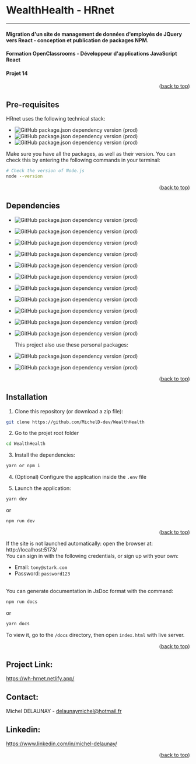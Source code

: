 # WealthHealth - HRnet

---

#### Migration d'un site de management de données d'employés de JQuery vers React - conception et publication de packages NPM.

#### Formation OpenClassrooms - Développeur d'applications JavaScript React

#### Projet 14

<p align="right">(<a href="#readme-top">back to top</a>)</p>

## Pre-requisites

HRnet uses the following technical stack:

- ![GitHub package.json dependency version (prod)](https://img.shields.io/static/v1?label=Node&message=>=14.0.0&color=informational?style=for-the-badge&logo=node)
- ![GitHub package.json dependency version (prod)](https://img.shields.io/static/v1?label=Yarn&message=>=3.3.1&color=informational?style=for-the-badge&logo=yarn)
- ![GitHub package.json dependency version (prod)](https://img.shields.io/static/v1?label=Npm&message=>=6.14.17&color=informational?style=for-the-badge&logo=npm)

Make sure you have all the packages, as well as their version. You can check
this by entering the following commands in your terminal:

```bash
# Check the version of Node.js
node --version
```

<p align="right">(<a href="#readme-top">back to top</a>)</p>

## Dependencies

- ![GitHub package.json dependency version (prod)](https://img.shields.io/static/v1?label=Vite&message=v4.1.0&color=informational?style=for-the-badge&logo=vite)
- ![GitHub package.json dependency version (prod)](https://img.shields.io/static/v1?label=React&message=v18.2.0&color=informational?style=for-the-badge&logo=react)
- ![GitHub package.json dependency version (prod)](https://img.shields.io/static/v1?label=React-router&message=v6.8.1&color=informational?style=for-the-badge&logo=react-router)
- ![GitHub package.json dependency version (prod)](https://img.shields.io/static/v1?label=React-datepicker&message=v4.8.0&color=informational?style=for-the-badge&logo=react-datepicker)
- ![GitHub package.json dependency version (prod)](https://img.shields.io/static/v1?label=Tanstack-table&message=v8.7.9&color=informational?style=for-the-badge&logo=tanstack-table)
- ![GitHub package.json dependency version (prod)](https://img.shields.io/static/v1?label=Supabase&message=v1.38.2&color=informational?style=for-the-badge&logo=supabase)
- ![GitHub package.json dependency version (prod)](https://img.shields.io/static/v1?label=Tailwindcss&message=v3.2.6&color=informational?style=for-the-badge&logo=tailwindcss)
- ![GitHub package.json dependency version (prod)](https://img.shields.io/static/v1?label=React-hook-form&message=v7.43.1&color=informational?style=for-the-badge&logo=react-hook-form)
- ![GitHub package.json dependency version (prod)](https://img.shields.io/static/v1?label=Zod&message=v3.20.6&color=informational?style=for-the-badge&logo=zod)
- ![GitHub package.json dependency version (prod)](https://img.shields.io/static/v1?label=Validator&message=v13.9.0&color=informational?style=for-the-badge&logo=validator)
- ![GitHub package.json dependency version (prod)](https://img.shields.io/static/v1?label=JsDoc&message=v4.0.2&color=informational?style=for-the-badge&logo=jsdoc)

  This project also use these personal packages: <br>
- ![GitHub package.json dependency version (prod)](https://img.shields.io/static/v1?label=@midly/react-modal&message=v2.1.3&color=informational?style=for-the-badge&logo=@midly/react-modal)
- ![GitHub package.json dependency version (prod)](https://img.shields.io/static/v1?label=@midly/react-dropdown&message=v2.1.1&color=informational?style=for-the-badge&logo=@midly/react-dropdown)

<p align="right">(<a href="#readme-top">back to top</a>)</p>

## Installation

1. Clone this repository (or download a zip file):

```bash
git clone https://github.com/MichelD-dev/WealthHealth
```

2. Go to the projet root folder

```bash
cd WealthHealth
```

3. Install the dependencies:

```bash
yarn or npm i
```

4. (Optional) Configure the application inside the `.env` file

5. Launch the application:

```bash
yarn dev
```

or

```bash
npm run dev
```

<p align="right">(<a href="#readme-top">back to top</a>)</p>

If the site is not launched automatically: open the browser at:
http://localhost:5173/ <br> You can sign in with the following credentials, or
sign up with your own:

- Email: `tony@stark.com`
- Password: `password123`  
  <br>

You can generate documentation in JsDoc format with the command:

```bash
npm run docs
```

or

```bash
yarn docs
```

To view it, go to the `/docs` directory, then open `index.html` with live
server.

<p align="right">(<a href="#readme-top">back to top</a>)</p>

## Project Link:

https://wh-hrnet.netlify.app/

## Contact:

Michel DELAUNAY - delaunaymichel@hotmail.fr

## Linkedin:

https://www.linkedin.com/in/michel-delaunay/

<p align="right">(<a href="#readme-top">back to top</a>)</p>

